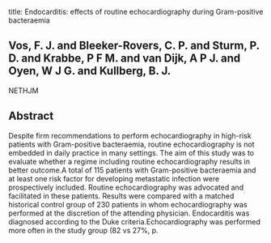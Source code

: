 title: Endocarditis: effects of routine echocardiography during Gram-positive bacteraemia

## Vos, F. J. and Bleeker-Rovers, C. P. and Sturm, P. D. and Krabbe, P F M. and van Dijk, A P J. and Oyen, W J G. and Kullberg, B. J.
NETHJM


## Abstract
Despite firm recommendations to perform echocardiography in high-risk patients with Gram-positive bacteraemia, routine echocardiography is not embedded in daily practice in many settings. The aim of this study was to evaluate whether a regime including routine echocardiography results in better outcome.A total of 115 patients with Gram-positive bacteraemia and at least one risk factor for developing metastatic infection were prospectively included. Routine echocardiography was advocated and facilitated in these patients. Results were compared with a matched historical control group of 230 patients in whom echocardiography was performed at the discretion of the attending physician. Endocarditis was diagnosed according to the Duke criteria.Echocardiography was performed more often in the study group (82 vs 27%, p.

